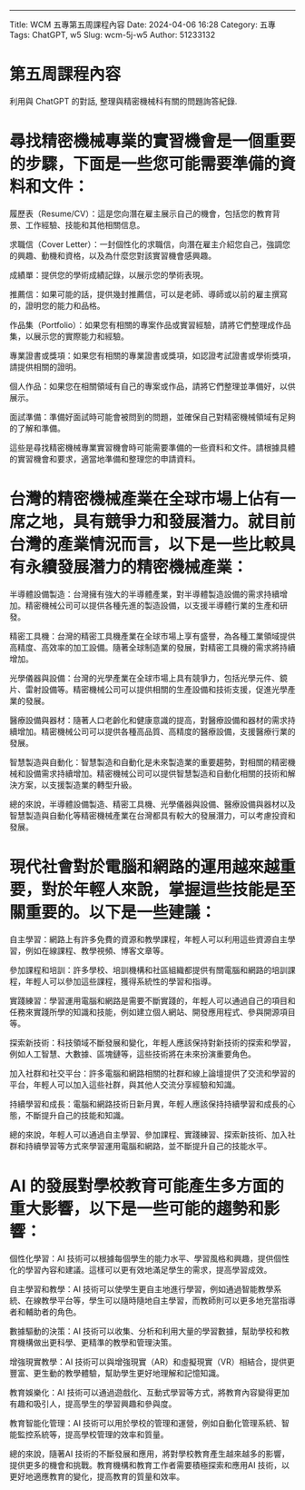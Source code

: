 ---
Title: WCM 五專第五周課程內容
Date: 2024-04-06 16:28
Category: 五專
Tags: ChatGPT, w5
Slug: wcm-5j-w5
Author: 51233132


# 第五周課程內容

利用與 ChatGPT 的對話, 整理與精密機械科有關的問題詢答紀錄.

<!-- PELICAN_END_SUMMARY -->

# 尋找精密機械專業的實習機會是一個重要的步驟，下面是一些您可能需要準備的資料和文件：

履歷表（Resume/CV）：這是您向潛在雇主展示自己的機會，包括您的教育背景、工作經驗、技能和其他相關信息。

求職信（Cover Letter）：一封個性化的求職信，向潛在雇主介紹您自己，強調您的興趣、動機和資格，以及為什麼您對該實習機會感興趣。

成績單：提供您的學術成績記錄，以展示您的學術表現。

推薦信：如果可能的話，提供幾封推薦信，可以是老師、導師或以前的雇主撰寫的，證明您的能力和品格。

作品集（Portfolio）：如果您有相關的專案作品或實習經驗，請將它們整理成作品集，以展示您的實際能力和經驗。

專業證書或獎項：如果您有相關的專業證書或獎項，如認證考試證書或學術獎項，請提供相關的證明。

個人作品：如果您在相關領域有自己的專案或作品，請將它們整理並準備好，以供展示。

面試準備：準備好面試時可能會被問到的問題，並確保自己對精密機械領域有足夠的了解和準備。

這些是尋找精密機械專業實習機會時可能需要準備的一些資料和文件。請根據具體的實習機會和要求，適當地準備和整理您的申請資料。

# 台灣的精密機械產業在全球市場上佔有一席之地，具有競爭力和發展潛力。就目前台灣的產業情況而言，以下是一些比較具有永續發展潛力的精密機械產業：

半導體設備製造：台灣擁有強大的半導體產業，對半導體製造設備的需求持續增加。精密機械公司可以提供各種先進的製造設備，以支援半導體行業的生產和研發。

精密工具機：台灣的精密工具機產業在全球市場上享有盛譽，為各種工業領域提供高精度、高效率的加工設備。隨著全球制造業的發展，對精密工具機的需求將持續增加。

光學儀器與設備：台灣的光學產業在全球市場上具有競爭力，包括光學元件、鏡片、雷射設備等。精密機械公司可以提供相關的生產設備和技術支援，促進光學產業的發展。

醫療設備與器材：隨著人口老齡化和健康意識的提高，對醫療設備和器材的需求持續增加。精密機械公司可以提供各種高品質、高精度的醫療設備，支援醫療行業的發展。

智慧製造與自動化：智慧製造和自動化是未來製造業的重要趨勢，對相關的精密機械和設備需求持續增加。精密機械公司可以提供智慧製造和自動化相關的技術和解決方案，以支援製造業的轉型升級。

總的來說，半導體設備製造、精密工具機、光學儀器與設備、醫療設備與器材以及智慧製造與自動化等精密機械產業在台灣都具有較大的發展潛力，可以考慮投資和發展。

# 現代社會對於電腦和網路的運用越來越重要，對於年輕人來說，掌握這些技能是至關重要的。以下是一些建議：

自主學習：網路上有許多免費的資源和教學課程，年輕人可以利用這些資源自主學習，例如在線課程、教學視頻、博客文章等。

參加課程和培訓：許多學校、培訓機構和社區組織都提供有關電腦和網路的培訓課程，年輕人可以參加這些課程，獲得系統性的學習和指導。

實踐練習：學習運用電腦和網路是需要不斷實踐的，年輕人可以通過自己的項目和任務來實踐所學的知識和技能，例如建立個人網站、開發應用程式、參與開源項目等。

探索新技術：科技領域不斷發展和變化，年輕人應該保持對新技術的探索和學習，例如人工智慧、大數據、區塊鏈等，這些技術將在未來扮演重要角色。

加入社群和社交平台：許多電腦和網路相關的社群和線上論壇提供了交流和學習的平台，年輕人可以加入這些社群，與其他人交流分享經驗和知識。

持續學習和成長：電腦和網路技術日新月異，年輕人應該保持持續學習和成長的心態，不斷提升自己的技能和知識。

總的來說，年輕人可以通過自主學習、參加課程、實踐練習、探索新技術、加入社群和持續學習等方式來學習運用電腦和網路，並不斷提升自己的技能水平。

# AI 的發展對學校教育可能產生多方面的重大影響，以下是一些可能的趨勢和影響：

個性化學習：AI 技術可以根據每個學生的能力水平、學習風格和興趣，提供個性化的學習內容和建議。這樣可以更有效地滿足學生的需求，提高學習成效。

自主學習和教學：AI 技術可以使學生更自主地進行學習，例如通過智能教學系統、在線教學平台等，學生可以隨時隨地自主學習，而教師則可以更多地充當指導者和輔助者的角色。

數據驅動的決策：AI 技術可以收集、分析和利用大量的學習數據，幫助學校和教育機構做出更科學、更精準的教學和管理決策。

增強現實教學：AI 技術可以與增強現實（AR）和虛擬現實（VR）相結合，提供更豐富、更生動的教學體驗，幫助學生更好地理解和記憶知識。

教育娛樂化：AI 技術可以通過遊戲化、互動式學習等方式，將教育內容變得更加有趣和吸引人，提高學生的學習興趣和參與度。

教育智能化管理：AI 技術可以用於學校的管理和運營，例如自動化管理系統、智能監控系統等，提高學校管理的效率和質量。

總的來說，隨著AI 技術的不斷發展和應用，將對學校教育產生越來越多的影響，提供更多的機會和挑戰。教育機構和教育工作者需要積極探索和應用AI 技術，以更好地適應教育的變化，提高教育的質量和效率。

